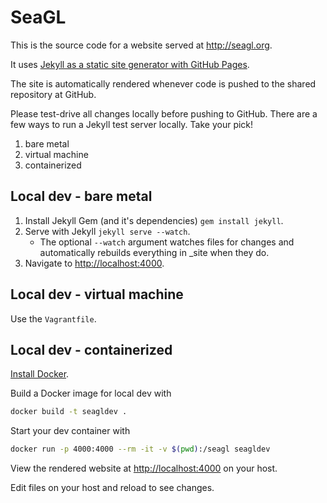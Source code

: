 # SeaGL

This is the source code for a website served at <http://seagl.org>.

It uses [Jekyll as a static site generator with GitHub Pages](https://help.github.com/articles/using-jekyll-as-a-static-site-generator-with-github-pages/).

The site is automatically rendered whenever code is pushed to the shared repository at GitHub.

Please test-drive all changes locally before pushing to GitHub. There are a few ways to run a Jekyll test server locally. Take your pick!

1. bare metal
1. virtual machine
1. containerized

## Local dev - bare metal

1. Install Jekyll Gem (and it's dependencies) `gem install jekyll`.
2. Serve with Jekyll `jekyll serve --watch`.
    * The optional `--watch` argument watches files for changes and automatically rebuilds everything in \_site when they do.
3. Navigate to <http://localhost:4000>.

## Local dev - virtual machine

Use the `Vagrantfile`.

## Local dev - containerized

[Install Docker](https://docs.docker.com/engine/installation/).

Build a Docker image for local dev with

```bash
docker build -t seagldev .
```

Start your dev container with

```bash
docker run -p 4000:4000 --rm -it -v $(pwd):/seagl seagldev
```

View the rendered website at <http://localhost:4000> on your host.

Edit files on your host and reload to see changes.
